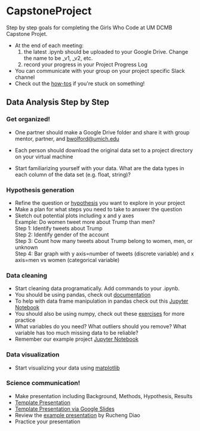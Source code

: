 # CapstoneProject
Step by step goals for completing the Girls Who Code at UM DCMB Capstone Projet.

- At the end of each meeting:
  1) the latest .ipynb should be uploaded to your Google Drive. Change the name to be \_v1, \_v2, etc.
  2) record your progress in your Project Progress Log
- You can communicate with your group on your project specific Slack channel
- Check out the [how-tos](/howtos/README.md) if you're stuck on something!

## Data Analysis Step by Step

### Get organized!
- One partner should make a Google Drive folder and share it with group mentor, partner, and bwolford@umich.edu

- Each person should download the original data set to a project directory on your virtual machine
- Start familiarizing yourself with your data. What are the data types in each column of the data set (e.g. float, string)?

### Hypothesis generation
- Refine the question or [hypothesis](https://www.sciencebuddies.org/blog/a-strong-hypothesis) you want to explore in your project  
- Make a plan for what steps you need to take to answer the question  
- Sketch out potential plots including x and y axes  
  Example: Do women tweet more about Trump than men?  
  Step 1: Identify tweets about Trump  
  Step 2: Identify gender of the account  
  Step 3: Count how many tweets about Trump belong to women, men, or unknown  
  Step 4: Bar graph with y axis=number of tweets (discrete variable) and x axis=men vs women (categorical variable)  

### Data cleaning
- Start cleaning data programatically. Add commands to your .ipynb.
- You should be using pandas, check out [documentation](https://pandas.pydata.org/pandas-docs/stable/dsintro.html)
- To help with data frame manipulation in pandas check out this [Jupyter Notebook](https://nbviewer.jupyter.org/github/groverpr/learn_python_libraries/blob/master/pandas/pandas_cheatsheet.ipynb)
- You should also be using numpy, check out these [exercises](https://www.machinelearningplus.com/101-numpy-exercises-python/) for more practice
- What variables do you need? What outliers should you remove? What variable has too much missing data to be reliable?
- Remember our example project [Jupyter Notebook](20171202-gwc_exampleProject_movieLikes.ipynb)
  
### Data visualization
- Start visualizing your data using [matplotlib](https://matplotlib.org/tutorials/introductory/pyplot.html#sphx-glr-tutorials-introductory-pyplot-py)

### Science communication!	
- Make presentation including Background, Methods, Hypothesis, Results
- [Template Presentation](GWC_presentation_template.pptx)
- [Template Presentation via Google Slides](https://docs.google.com/presentation/d/18edFFZwETAB0TBxWg5-FhOL_oaJyFv0c-HON1H1jRgk/edit?usp=sharing)
- Review the [example presentation](project_example.pdf) by Rucheng Diao 
- Practice your presentation
